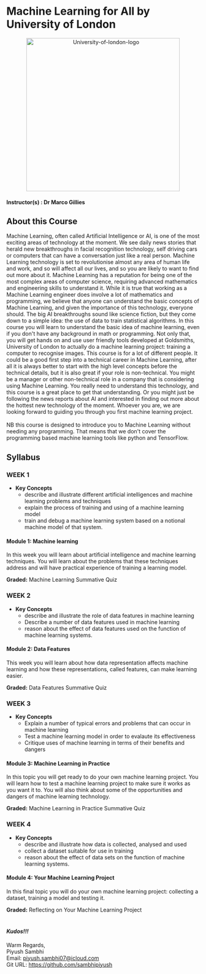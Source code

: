 # Machine Learning for All by University of London

<p align="center">
  <a href="javascript:void(0)" rel="noopener">
 <img width=400px  src="University-of-london-logo.jpg" alt="University-of-london-logo"></a>
</p>

#### Instructor(s) : Dr Marco Gillies

## About this Course

Machine Learning, often called Artificial Intelligence or AI, is one of the most exciting areas of technology at the moment. We see daily news stories that herald new breakthroughs in facial recognition technology, self driving cars or computers that can have a conversation just like a real person. Machine Learning technology is set to revolutionise almost any area of human life and work, and so will affect all our lives, and so you are likely to want to find out more about it. Machine Learning has a reputation for being one of the most complex areas of computer science, requiring advanced mathematics and engineering skills to understand it. While it is true that working as a Machine Learning engineer does involve a lot of mathematics and programming, we believe that anyone can understand the basic concepts of Machine Learning, and given the importance of this technology, everyone should. The big AI breakthroughs sound like science fiction, but they come down to a simple idea: the use of data to train statistical algorithms. In this course you will learn to understand the basic idea of machine learning, even if you don't have any background in math or programming. Not only that, you will get hands on and use user friendly tools developed at Goldsmiths, University of London to actually do a machine learning project: training a computer to recognise images. This course is for a lot of different people. It could be a good first step into a technical career in Machine Learning, after all it is always better to start with the high level concepts before the technical details, but it is also great if your role is non-technical. You might be a manager or other non-technical role in a company that is considering using Machine Learning. You really need to understand this technology, and this course is a great place to get that understanding. Or you might just be following the news reports about AI and interested in finding out more about the hottest new technology of the moment. Whoever you are, we are looking forward to guiding you through you first machine learning project.\
\
NB this course is designed to introduce you to Machine Learning without needing any programming. That means that we don't cover the programming based machine learning tools like python and TensorFlow.

## Syllabus

### WEEK 1

* **Key Concepts**
	* describe and illustrate different artificial intelligences and machine learning problems and techniques
	* explain the process of training and using of a machine learning model
	* train and debug a machine learning system based on a notional machine model of that system.

#### Module 1: Machine learning

In this week you will learn about artificial intelligence and machine learning techniques. You will learn about the problems that these techniques address and will have practical experience of training a learning model.

**Graded:** Machine Learning Summative Quiz

### WEEK 2

* **Key Concepts**
	* describe and illustrate the role of data features in machine learning
	* Describe a number of data features used in machine learning
	* reason about the effect of data features used on the function of machine learning systems.

#### Module 2: Data Features

This week you will learn about how data representation affects machine learning and how these representations, called features, can make learning easier.

**Graded:** Data Features Summative Quiz

### WEEK 3

* **Key Concepts**
	* Explain a number of typical errors and problems that can occur in machine learning
	* Test a machine learning model in order to evalaute its effectiveness
	* Critique uses of machine learning in terms of their benefits and dangers

#### Module 3: Machine Learning in Practice

In this topic you will get ready to do your own machine learning project. You will learn how to test a machine learning project to make sure it works as you want it to. You will also think about some of the opportunities and dangers of machine learning technology.

**Graded:** Machine Learning in Practice Summative Quiz

### WEEK 4

* **Key Concepts**
	* describe and illustrate how data is collected, analysed and used
	* collect a dataset suitable for use in training
	* reason about the effect of data sets on the function of machine learning systems.

#### Module 4: Your Machine Learning Project

In this final topic you will do your own machine learning project: collecting a dataset, training a model and testing it.

**Graded:** Reflecting on Your Machine Learning Project

#
#
#### ***Kudos!!!***

Warm Regards, \
Piyush Sambhi \
Email: piyush.sambhi07@icloud.com \
Git URL: https://github.com/sambhipiyush
